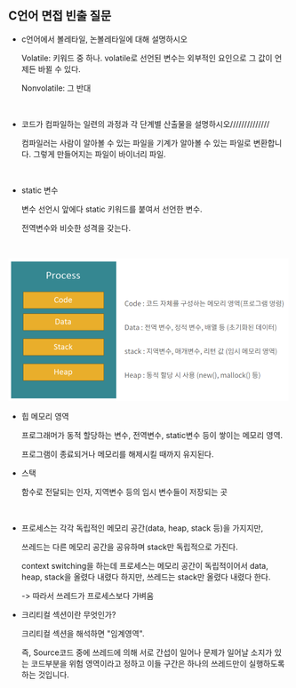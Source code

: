 ## C언어 면접 빈출 질문



- c언어에서 볼레타일, 논볼레타일에 대해 설명하시오

  Volatile: 키워드 중 하나. volatile로 선언된 변수는 외부적인 요인으로 그 값이 언제든 바뀔 수 있다.

  Nonvolatile: 그 반대

  ​    

- 코드가 컴파일하는 일련의 과정과 각 단계별 산출물을 설명하시오//////////////

  컴파일러는 사람이 알아볼 수 있는 파일을 기계가 알아볼 수 있는 파일로 변환합니다. 그렇게 만들어지는 파일이 바이너리 파일.
  
  ​    

- static 변수

  변수 선언시 앞에다 static 키워드를 붙여서 선언한 변수. 

  전역변수와 비슷한 성격을 갖는다.

  ​    

<img src="../source/하나의 프로세스 구성.PNG">

- 힙 메모리 영역

  프로그래머가 동적 할당하는 변수, 전역변수, static변수 등이 쌓이는 메모리 영역. 

  프로그램이 종료되거나 메모리를 해제시킬 때까지 유지된다.

- 스택

  함수로 전달되는 인자, 지역변수 등의 임시 변수들이 저장되는 곳

  ​    

- 프로세스는 각각 독립적인 메모리 공간(data, heap, stack 등)을 가지지만,

  쓰레드는 다른 메모리 공간을 공유하며 stack만 독립적으로 가진다.
  
  context switching을 하는데 프로세스는 메모리 공간이 독립적이어서 data, heap, stack을 올렸다 내렸다 하지만, 쓰레드는 stack만 올렸다 내렸다 한다.
  
  -> 따라서 쓰레드가 프로세스보다 가벼움



- 크리티컬 섹션이란 무엇인가?

  크리티컬 섹션을 해석하면 "임계영역". 

  즉, Source코드 중에 쓰레드에 의해 서로 간섭이 일어나 문제가 일어날 소지가 있는 코드부분을 위험 영역이라고 정하고 이들 구간은 하나의 쓰레드만이 실행하도록 하는 것입니다.

